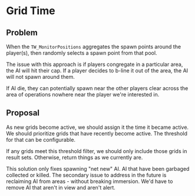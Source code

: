 ﻿# Grid Time
<secondary-label ref="gm-mod"/>

## Problem

When the `TW_MonitorPositions` aggregates the spawn points around the player(s), then randomly selects a spawn point from that pool.

The issue with this approach is if players congregate in a particular area, the AI will hit their cap. If a player decides 
to b-line it out of the area, the AI will not spawn around them. 

If AI die, they can potentially spawn near the other players clear across the area of operations nowhere near the player we're interested in.

## Proposal

As new grids become active, we should assign it the time it became active. We should prioritize grids that have recently become active.
The threshold for that can be configurable. 

If any grids meet this threshold filter, we should only include those grids in result sets. Otherwise, return things as we currently are.

This solution only fixes spawning "net new" AI. AI that have been garbaged collected or killed. The secondary issue to address in the future is 
reclaiming AI from areas - without breaking immersion. We'd have to remove AI that aren't in view and aren't alert.